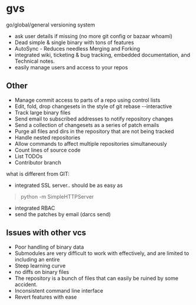 # gvs

go/global/general versioning system

* ask user details if missing (no more git config or bazaar whoami)
* Dead simple & single binary with tons of features
* AutoSync - Reduces needless Merging and Forking
* integrated wiki, ticketing & bug tracking, embedded documentation, and Technical notes. 
* easily manage users and access to your repos

## Other

* Manage commit access to parts of a repo using control lists
* Edit, fold, drop changesets in the style of git rebase --interactive
* Track large binary files
* Send email to subscribed addresses to notify repository changes
* Send a collection of changesets as a series of patch emails
* Purge all files and dirs in the repository that are not being tracked
* Handle nested repositories
* Allow commands to affect multiple repositories simultaneously
* Count lines of source code
* List TODOs
* Contributor branch


what is different from GIT:

* integrated SSL server.. should be as easy as 
> python -m SimpleHTTPServer
* integrated RBAC
* send the patches by email (darcs send)

## Issues with other vcs

* Poor handling of binary data
* Submodules are very difficult to work with effectively, and are limited to including an entire
* Steep learning curve
* no diffs on binary files
* The repository is a bunch of files that can easily be ruined by some accident.
* Inconsistent command line interface
* Revert features with ease 